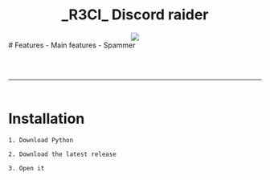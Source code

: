 <h1 align="center">
  _R3CI_ Discord raider
</h1>

<div align="center">
     <img  src="https://media.discordapp.net/attachments/1118198018362064926/1122835735209328660/attachment.gif ">
</div>
# Features
- Main features
  - Spammer
 
<hr  style="border-radius: 2%; margin-top: 60px; margin-bottom: 60px;"  noshade=""  size="20"  width="100%">
  
# Installation

```
1. Download Python
```

```
2. Download the latest release
```

```
3. Open it 
```
